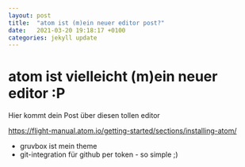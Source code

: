 ```yaml
---
layout: post
title:  "atom ist (m)ein neuer editor post?"
date:   2021-03-20 19:18:17 +0100
categories: jekyll update
---
```


# atom ist vielleicht (m)ein neuer editor :P

Hier kommt dein Post über diesen tollen editor

<https://flight-manual.atom.io/getting-started/sections/installing-atom/>

* gruvbox ist mein theme
* git-integration für github per token - so simple ;)
